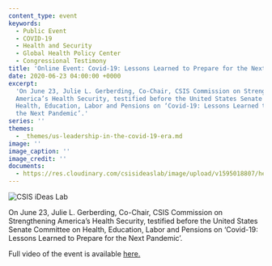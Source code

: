 ```yaml
---
content_type: event
keywords:
  - Public Event
  - COVID-19
  - Health and Security
  - Global Health Policy Center
  - Congressional Testimony
title: 'Online Event: Covid-19: Lessons Learned to Prepare for the Next Pandemic'
date: 2020-06-23 04:00:00 +0000
excerpt:
  'On June 23, Julie L. Gerberding, Co-Chair, CSIS Commission on Strengthening
  America’s Health Security, testified before the United States Senate Committee on
  Health, Education, Labor and Pensions on ‘Covid-19: Lessons Learned to Prepare for
  the Next Pandemic’.'
series: ''
themes:
  - _themes/us-leadership-in-the-covid-19-era.md
image: ''
image_caption: ''
image_credit: ''
documents:
  - https://res.cloudinary.com/csisideaslab/image/upload/v1595018807/health-commission/062320_JLG_HELP_testimony_zp688s.pdf
---
```


![CSIS iDeas Lab](https://res.cloudinary.com/csisideaslab/image/upload/v1595538405/health-commission/GY5A1767_ljojnt.jpg 'Julie L. Gerberding')

On June 23, Julie L. Gerberding, Co-Chair, CSIS Commission on Strengthening America’s Health Security, testified before the United States Senate Committee on Health, Education, Labor and Pensions on ‘Covid-19: Lessons Learned to Prepare for the Next Pandemic’.

Full video of the event is available <a href="https://www.help.senate.gov/hearings/covid-19-lessons-learned-to-prepare-for-the-next-pandemic">here.</a>
